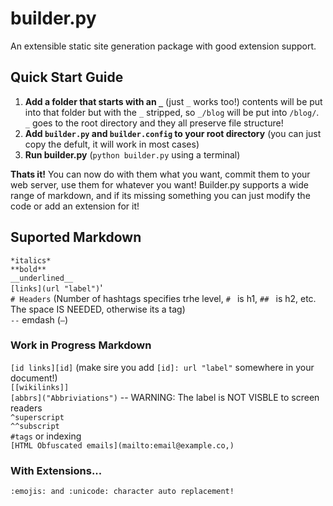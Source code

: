 # builder.py
An extensible static site generation package with good extension support. 

## Quick Start Guide

1. **Add a folder that starts with an `_`** (just `_` works too!) contents will be put into that folder but with the `_` stripped, so `_/blog` will be put into `/blog/`. `_` goes to the root directory and they all preserve file structure!
2. **Add `builder.py` and `builder.config` to your root directory** (you can just copy the defult, it will work in most cases) 
3. **Run builder.py** (`python builder.py` using a terminal) 

**Thats it!** You can now do with them what you want, commit them to your web server, use them for whatever you want! Builder.py supports a wide range of markdown, and if its missing something you can just modify the code or add an extension for it!

## Suported Markdown 

`*italics*`  
`**bold**`  
`__underlined__`  
`[links](url "label")`'  
`# Headers` (Number of hashtags specifies trhe level, `# ` is h1, `## ` is h2, etc. The space IS NEEDED, otherwise its a tag)   
`--` emdash (`—`)  

### Work in Progress Markdown
`[id links][id]` (make sire you add `[id]: url "label"` somewhere in your document!)  
`[[wikilinks]]`  
`[abbrs]("Abbriviations")` -- WARNING: The label is NOT VISBLE to screen readers  
`^superscript`  
`^^subscript`  
`#tags` or indexing  
`[HTML Obfuscated emails](mailto:email@example.co,)`   

### With Extensions... 
`:emojis: and :unicode: character auto replacement!`  
